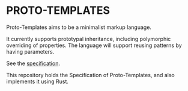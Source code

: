 # PROTO-TEMPLATES

Proto-Templates aims to be a minimalist markup language.

It currently supports prototypal inheritance, including polymorphic overriding of properties.
The language will support reusing patterns by having parameters.

See the [specification](https://github.com/johannesvollmer/proto-templates/blob/master/SPECIFICATION.md).

This repository holds the Specification of Proto-Templates, 
and also implements it using Rust.